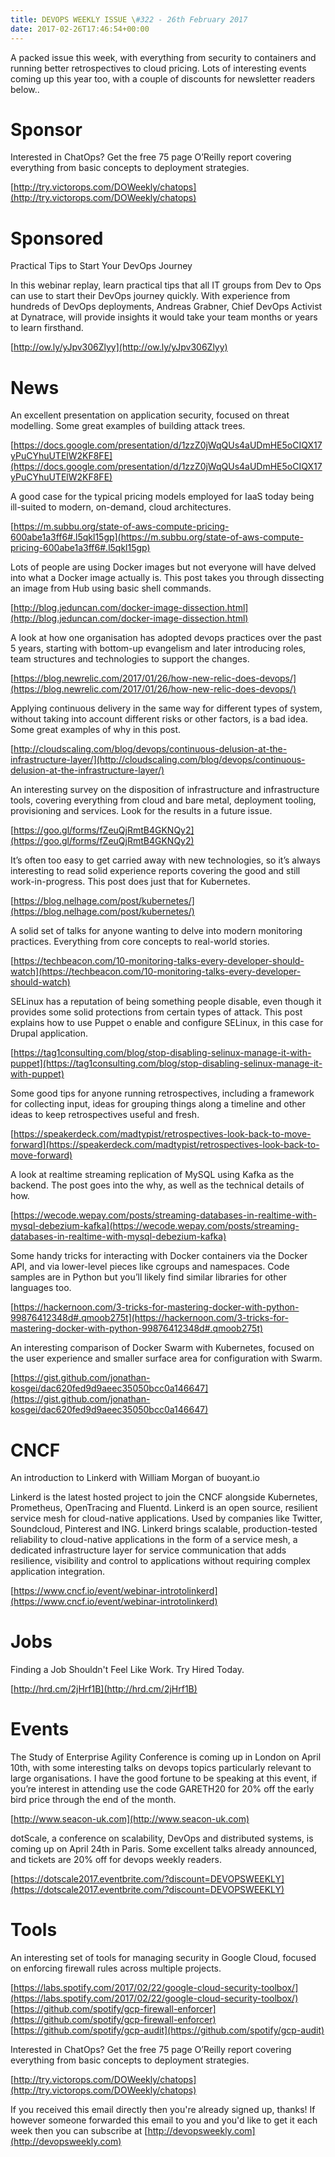 ```yaml
---
title: DEVOPS WEEKLY ISSUE \#322 - 26th February 2017 
date: 2017-02-26T17:46:54+00:00
---
```


A packed issue this week, with everything from security to containers and running better retrospectives to cloud pricing. Lots of interesting events coming up this year too, with a couple of discounts for newsletter readers below..


Sponsor
======

Interested in ChatOps? Get the free 75 page O’Reilly report covering everything from basic concepts to deployment strategies.

[http://try.victorops.com/DOWeekly/chatops](http://try.victorops.com/DOWeekly/chatops)


Sponsored
========

Practical Tips to Start Your DevOps Journey

In this webinar replay, learn practical tips that all IT groups from Dev to Ops can use to start their DevOps journey quickly. With experience from hundreds of DevOps deployments, Andreas Grabner, Chief DevOps Activist at Dynatrace, will provide insights it would take your team months or years to learn firsthand.

[http://ow.ly/yJpv306Zlyy](http://ow.ly/yJpv306Zlyy)


News
====

An excellent presentation on application security, focused on threat modelling. Some great examples of building attack trees.

[https://docs.google.com/presentation/d/1zzZ0jWqQUs4aUDmHE5oCIQX17yPuCYhuUTElW2KF8FE](https://docs.google.com/presentation/d/1zzZ0jWqQUs4aUDmHE5oCIQX17yPuCYhuUTElW2KF8FE)


A good case for the typical pricing models employed for IaaS today being ill-suited to modern, on-demand, cloud architectures.

[https://m.subbu.org/state-of-aws-compute-pricing-600abe1a3ff6#.l5qkl15gp](https://m.subbu.org/state-of-aws-compute-pricing-600abe1a3ff6#.l5qkl15gp)


Lots of people are using Docker images but not everyone will have delved into what a Docker image actually is. This post takes you through dissecting an image from Hub using basic shell commands.

[http://blog.jeduncan.com/docker-image-dissection.html](http://blog.jeduncan.com/docker-image-dissection.html)


A look at how one organisation has adopted devops practices over the past 5 years, starting with bottom-up evangelism and later introducing roles, team structures and technologies to support the changes.

[https://blog.newrelic.com/2017/01/26/how-new-relic-does-devops/](https://blog.newrelic.com/2017/01/26/how-new-relic-does-devops/)


Applying continuous delivery in the same way for different types of system, without taking into account different risks or other factors, is a bad idea. Some great examples of why in this post.

[http://cloudscaling.com/blog/devops/continuous-delusion-at-the-infrastructure-layer/](http://cloudscaling.com/blog/devops/continuous-delusion-at-the-infrastructure-layer/)


An interesting survey on the disposition of infrastructure and infrastructure tools, covering everything from cloud and bare metal, deployment tooling, provisioning and services. Look for the results in a future issue.

[https://goo.gl/forms/fZeuQjRmtB4GKNQy2](https://goo.gl/forms/fZeuQjRmtB4GKNQy2)


It’s often too easy to get carried away with new technologies, so it’s always interesting to read solid experience reports covering the good and still work-in-progress. This post does just that for Kubernetes.

[https://blog.nelhage.com/post/kubernetes/](https://blog.nelhage.com/post/kubernetes/)


A solid set of talks for anyone wanting to delve into modern monitoring practices. Everything from core concepts to real-world stories.

[https://techbeacon.com/10-monitoring-talks-every-developer-should-watch](https://techbeacon.com/10-monitoring-talks-every-developer-should-watch)


SELinux has a reputation of being something people disable, even though it provides some solid protections from certain types of attack. This post explains how to use Puppet o enable and configure SELinux, in this case for Drupal application.

[https://tag1consulting.com/blog/stop-disabling-selinux-manage-it-with-puppet](https://tag1consulting.com/blog/stop-disabling-selinux-manage-it-with-puppet)


Some good tips for anyone running retrospectives, including a framework for collecting input, ideas for grouping things along a timeline and other ideas to keep retrospectives useful and fresh.

[https://speakerdeck.com/madtypist/retrospectives-look-back-to-move-forward](https://speakerdeck.com/madtypist/retrospectives-look-back-to-move-forward)


A look at realtime streaming replication of MySQL using Kafka as the backend. The post goes into the why, as well as the technical details of how.

[https://wecode.wepay.com/posts/streaming-databases-in-realtime-with-mysql-debezium-kafka](https://wecode.wepay.com/posts/streaming-databases-in-realtime-with-mysql-debezium-kafka)


Some handy tricks for interacting with Docker containers via the Docker API, and via lower-level pieces like cgroups and namespaces. Code samples are in Python but you’ll likely find similar libraries for other languages too.

[https://hackernoon.com/3-tricks-for-mastering-docker-with-python-99876412348d#.qmoob275t](https://hackernoon.com/3-tricks-for-mastering-docker-with-python-99876412348d#.qmoob275t)


An interesting comparison of Docker Swarm with  Kubernetes, focused on the user experience and smaller surface area for configuration with Swarm.

[https://gist.github.com/jonathan-kosgei/dac620fed9d9aeec35050bcc0a146647](https://gist.github.com/jonathan-kosgei/dac620fed9d9aeec35050bcc0a146647)


CNCF
====

An introduction to Linkerd with William Morgan of buoyant.io

Linkerd is the latest hosted project to join the CNCF alongside Kubernetes, Prometheus, OpenTracing and Fluentd. Linkerd is an open source, resilient service mesh for cloud-native applications. Used by companies like Twitter, Soundcloud, Pinterest and ING. Linkerd brings scalable, production-tested reliability to cloud-native applications in the form of a service mesh, a dedicated infrastructure layer for service communication that adds resilience, visibility and control to applications without requiring complex application integration.

[https://www.cncf.io/event/webinar-introtolinkerd](https://www.cncf.io/event/webinar-introtolinkerd)


Jobs
====

Finding a Job Shouldn't Feel Like Work. Try Hired Today.

[http://hrd.cm/2jHrf1B](http://hrd.cm/2jHrf1B)


Events
======

The Study of Enterprise Agility Conference is coming up in London on April 10th, with some interesting talks on devops topics particularly relevant to large organisations. I have the good fortune to be speaking at this event, if you’re interest in attending use the code GARETH20 for 20% off the early bird price through the end of the month.

[http://www.seacon-uk.com](http://www.seacon-uk.com)


dotScale, a conference on scalability, DevOps and distributed systems, is coming up on April 24th in Paris. Some excellent talks already announced, and tickets are 20% off for devops weekly readers.

[https://dotscale2017.eventbrite.com/?discount=DEVOPSWEEKLY](https://dotscale2017.eventbrite.com/?discount=DEVOPSWEEKLY)


Tools
=====

An interesting set of tools for managing security in Google Cloud, focused on enforcing firewall rules across multiple projects.

[https://labs.spotify.com/2017/02/22/google-cloud-security-toolbox/](https://labs.spotify.com/2017/02/22/google-cloud-security-toolbox/)
[https://github.com/spotify/gcp-firewall-enforcer](https://github.com/spotify/gcp-firewall-enforcer)
[https://github.com/spotify/gcp-audit](https://github.com/spotify/gcp-audit)



Interested in ChatOps? Get the free 75 page O’Reilly report covering everything from basic concepts to deployment strategies.

[http://try.victorops.com/DOWeekly/chatops](http://try.victorops.com/DOWeekly/chatops)


If you received this email directly then you're already signed up, thanks! If however someone forwarded this email to you and you'd like to get it each week then you can subscribe at [http://devopsweekly.com](http://devopsweekly.com)

